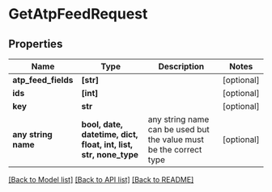 # GetAtpFeedRequest


## Properties
Name | Type | Description | Notes
------------ | ------------- | ------------- | -------------
**atp_feed_fields** | **[str]** |  | [optional] 
**ids** | **[int]** |  | [optional] 
**key** | **str** |  | [optional] 
**any string name** | **bool, date, datetime, dict, float, int, list, str, none_type** | any string name can be used but the value must be the correct type | [optional]

[[Back to Model list]](../README.md#documentation-for-models) [[Back to API list]](../README.md#documentation-for-api-endpoints) [[Back to README]](../README.md)


